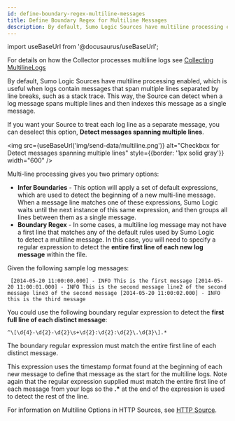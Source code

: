 ```yaml
---
id: define-boundary-regex-multiline-messages
title: Define Boundary Regex for Multiline Messages
description: By default, Sumo Logic Sources have multiline processing enabled, which is useful when logs contain messages that span multiple lines separated by line breaks, such as a stack trace.
---
```


import useBaseUrl from '@docusaurus/useBaseUrl';

For details on how the Collector processes multiline logs see [Collecting MultilineLogs](/docs/send-data/reference-information/collect-multiline-logs.md)

By default, Sumo Logic Sources have multiline processing enabled, which is useful when logs contain messages that span multiple lines separated by line breaks, such as a stack trace. This way, the Source can detect when a log message spans multiple lines and then indexes this message as a single message.

If you want your Source to treat each log line as a separate message, you can deselect this option, **Detect messages spanning multiple lines**. 

<img src={useBaseUrl('img/send-data/multiline.png')} alt="Checkbox for Detect messages spanning multiple lines" style={{border: '1px solid gray'}} width="600" />

Multi-line processing gives you two primary options:

* **Infer Boundaries** - This option will apply a set of default expressions, which are used to detect the beginning of a new multi-line message. When a message line matches one of these expressions, Sumo Logic waits until the next instance of this same expression, and then groups all lines between them as a single message. 
* **Boundary Regex** - In some cases, a multiline log message may not have a first line that matches any of the default rules used by Sumo Logic to detect a multiline message. In this case, you will need to specify a regular expression to detect the **entire first line of each new log message** within the file. 

Given the following sample log messages:

```
 [2014-05-20 11:00:00.000] - INFO This is the first message [2014-05-20 11:00:01.000] - INFO This is the second message line2 of the second message line3 of the second message [2014-05-20 11:00:02.000] - INFO this is the third message
```

You could use the following boundary regular expression to detect the **first full line of each distinct message**:

```
^\[\d{4}-\d{2}-\d{2}\s+\d{2}:\d{2}:\d{2}\.\d{3}\].*
```

The boundary regular expression must match the entire first line of each distinct message. 

This expression uses the timestamp format found at the beginning of each new message to define that message as the start for the multiline logs. Note again that the regular expression supplied must match the entire first line of each message from your logs so the **.\*** at the end of the expression is used to detect the rest of the line.

For information on Multiline Options in HTTP Sources, see [HTTP Source](/docs/send-data/hosted-collectors/http-source/logs-metrics). 
